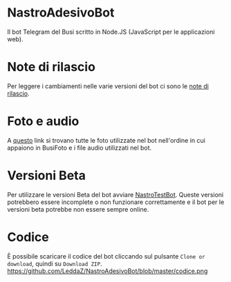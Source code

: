 # NastroAdesivoBot
Il bot Telegram del Busi scritto in Node.JS (JavaScript per le applicazioni web).

# Note di rilascio
Per leggere i cambiamenti nelle varie versioni del bot ci sono le [note di rilascio](https://github.com/LeddaZ/NastroAdesivoBot/blob/master/note.md).

# Foto e audio
A [questo](https://github.com/LeddaZ/NastroAdesivoBot/blob/master/link.txt) link si trovano tutte le foto utilizzate nel bot nell'ordine in cui appaiono in BusiFoto e i file audio utilizzati nel bot.

# Versioni Beta
Per utilizzare le versioni Beta del bot avviare [NastroTestBot](https://github.com/LeddaZ/NastroTestBot). Queste versioni potrebbero essere incomplete o non funzionare correttamente e il bot per le versioni beta potrebbe non essere sempre online.

# Codice
È possibile scaricare il codice del bot cliccando sul pulsante `Clone or download`, quindi su `Download ZIP`.
https://github.com/LeddaZ/NastroAdesivoBot/blob/master/codice.png
